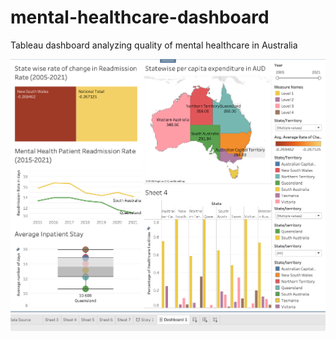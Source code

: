 # mental-healthcare-dashboard
 Tableau dashboard analyzing quality of mental healthcare in Australia

![Dashboard Preview](dashboard-preview.png)

